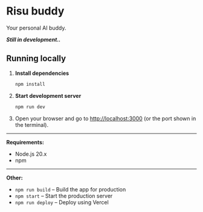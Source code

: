 # Risu buddy
Your personal AI buddy.  

___Still in development..___

## Running locally

1. **Install dependencies**
   ```powershell
   npm install
   ```

2. **Start development server**
   ```powershell
   npm run dev
   ```

3. Open your browser and go to [http://localhost:3000](http://localhost:3000) (or the port shown in the terminal).

---
**Requirements:**
- Node.js 20.x
- npm

---
**Other:**
- `npm run build` – Build the app for production
- `npm start` – Start the production server
- `npm run deploy` – Deploy using Vercel
